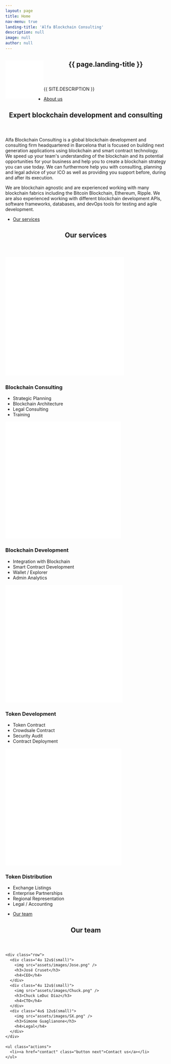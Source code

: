```yaml
---
layout: page
title: Home
nav-menu: true
landing-title: 'Alfa Blockchain Consulting'
description: null
image: null
author: null
---
```


<!-- Banner -->
<section id="banner" class="major">
  <div class="inner">
    <header class="major">
      <img style="float: left; vertical-align:middle" src="assets/images/logo-transparent-white.png" />
      <h1 style="vertical-align:middle">&nbsp;{{ page.landing-title }}</h1>
    </header>
    <div class="content">
      <p style="text-transform: uppercase;">{{ site.description }}</p>
      <ul class="actions">
        <li><a href="#intro" class="button next scrolly">About us</a></li>
      </ul>
    </div>
  </div>
</section>


<!-- Main -->
<div id="main">

<!-- One -->
<section id="intro">
  <div class="inner">
    <header class="major">
      <h2>Expert blockchain development and consulting</h2>
    </header>
    <p>Alfa Blockchain Consulting is a global blockchain development and consulting firm headquartered in Barcelona that is focused on building next generation applications using blockchain and smart contract technology. We speed up your team's understanding of the blockchain and its potential opportunities for your business and help you to create a blockchain strategy you can use today. We can furthermore help you with consulting, planning and legal advice of your ICO as well as providing you support before, during and after its execution.

We are blockchain agnostic and are experienced working with many blockchain fabrics including the Bitcoin Blockchain, Ethereum, Ripple. We are also experienced working with different blockchain development APIs, software frameworks, databases, and devOps tools for testing and agile development.</p>
    <ul class="actions">
      <li><a href="#services" class="button next scrolly">Our services</a></li>
    </ul>
  </div>
</section>

<!-- Services -->
<section id="services">
  <div class="inner">
    <header class="major">
      <h2>Our services</h2>
    </header>
    <div class="row">
      <div class="4u 12u(small)">
        <img src="assets/images/blockchain.png" />
        <h3>Blockchain Consulting</h3>
        <ul>
          <li>Strategic Planning</li>
          <li>Blockchain Architecture</li>
          <li>Legal Consulting</li>
          <li>Training</li>
        </ul>
      </div>
      <div class="4u$ 12u(small)">
        <img src="assets/images/development.png" />
        <h3>Blockchain Development</h3>
        <ul>
          <li>Integration with Blockchain</li>
          <li>Smart Contract Development</li>
          <li>Wallet / Explorer</li>
          <li>Admin Analytics</li>
        </ul>
      </div>
      <div class="4u 12u(small)">
        <img src="assets/images/token.png" />
        <h3>Token Development</h3>
        <ul>
          <li>Token Contract</li>
          <li>Crowdsale Contract</li>
          <li>Security Audit</li>
          <li>Contract Deployment</li>
        </ul>
      </div>
      <div class="4u$ 12u(small)">
        <img src="assets/images/distribution.png" />
        <h3>Token Distribution</h3>
        <ul>
          <li>Exchange Listings</li>
          <li>Enterprise Partnerships</li>
          <li>Regional Representation</li>
          <li>Legal / Accounting</li>
        </ul>
      </div>
    </div>
    <ul class="actions">
      <li><a href="#team" class="button next scrolly">Our team</a></li>
    </ul>
  </div>
</section>

<!-- clients -->
<!-- <section id="clients">
  <div class="inner">
    <header class="major">
      <h2>Clients</h2>
    </header>
    <p></p>
    <ul class="actions">
      <li><a href="#team" class="button next scrolly">Our team</a></li>
    </ul>
  </div>
</section> -->

<!-- Team -->
<section id="team">
  <div class="inner">
    <header class="major">
      <h2>Our team</h2>
    </header>

    <div class="row">
      <div class="4u 12u$(small)">
        <img src="assets/images/Jose.png" />
        <h3>José Cruset</h3>
        <h4>CEO</h4>
      </div>
      <div class="4u 12u$(small)">
        <img src="assets/images/Chuck.png" />
        <h3>Chuck LeDuc Díaz</h3>
        <h4>CTO</h4>
      </div>
      <div class="4u$ 12u$(small)">
        <img src="assets/images/SX.png" />
        <h3>Simone Guaglianone</h3>
        <h4>Legal</h4>
      </div>
    </div>

    <ul class="actions">
      <li><a href="contact" class="button next">Contact us</a></li>
    </ul>
  </div>
</section>

</div>
